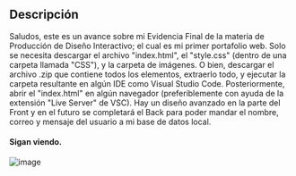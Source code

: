 ## Descripción

Saludos, este es un avance sobre mi Evidencia Final de la materia de Producción de Diseño Interactivo; el cual es mi primer portafolio web.
Solo se necesita descargar el archivo "index.html", el "style.css" (dentro de una carpeta llamada "CSS"), y la carpeta de imágenes. O bien, descargar el archivo .zip que contiene todos los elementos, extraerlo todo, y ejecutar la carpeta resultante en algún IDE como Visual Studio Code. Posteriormente, abrir el "index.html" en algún navegador (preferiblemente con ayuda de la extensión "Live Server" de VSC). 
Hay un diseño avanzado en la parte del Front y en el futuro se completará el Back para poder mandar el nombre, correo y mensaje del usuario a mi base de datos local. 

#### Sigan viendo.

![image](https://github.com/Zotolok/Front-End/assets/66386227/c5c317c1-f0af-4924-b5ad-f7cc2004bf61)
